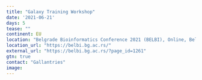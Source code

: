 ```yaml
---
title: "Galaxy Training Workshop"
date: '2021-06-21'
days: 5
tease: ""
continent: EU
location: "Belgrade Bioinformatics Conference 2021 (BELBI), Online, Belgrade, Serbia"
location_url: "https://belbi.bg.ac.rs/"
external_url: "https://belbi.bg.ac.rs/?page_id=1261"
gtn: true
contact: "Gallantries"
image: 
---
```

